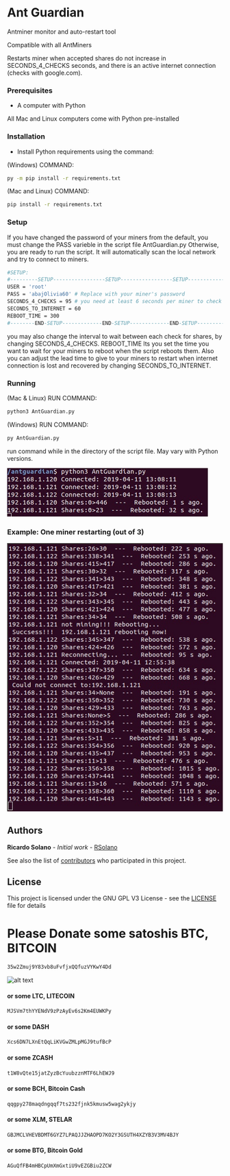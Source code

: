 # Ant Guardian

Antminer monitor and auto-restart tool 

Compatible with all AntMiners

Restarts miner when accepted shares do not increase in SECONDS_4_CHECKS seconds, and there is an active internet connection (checks with google.com).

### Prerequisites

* A computer with Python

All Mac and Linux computers come with Python pre-installed

### Installation

* Install Python requirements using the command:

(Windows) COMMAND:
```sh
py -m pip install -r requirements.txt
```
(Mac and Linux) COMMAND:
```sh
pip install -r requirements.txt
```
### Setup

If you have changed the password of your miners from the default, you must change the PASS varieble in the  script file AntGuardian.py
Otherwise, you are ready to run the script. It will automatically scan the local network and try to connect to miners.

```sh
#SETUP:
#---------SETUP-----------------SETUP-----------------SETUP-----------------SETUP-----------------SETUP-------
USER = 'root'
PASS = 'abajOlivia60' # Replace with your miner's password
SECONDS_4_CHECKS = 95 # you need at least 6 seconds per miner to check the hashrate on a single thread, increase this number if monitoring 16 miners or more
SECONDS_TO_INTERNET = 60
REBOOT_TIME = 300
#--------END-SETUP-------------END-SETUP-------------END-SETUP-------------END-SETUP-------------END-SETUP----
```
you may also change the interval to wait between each check for shares, by changing SECONDS_4_CHECKS. 
REBOOT_TIME lts you set the time you want to wait for your miners to reboot when the script reboots them.
Also you can adjust the lead time to give to your miners to restart when internet connection is lost and recovered by changing SECONDS_TO_INTERNET.

### Running
(Mac & Linux) RUN COMMAND: 
```sh 
python3 AntGuardian.py
```
(Windows) RUN COMMAND:
```sh
py AntGuardian.py

```
run command while in the directory of the script file. May vary with Python versions.

![alt text](https://raw.githubusercontent.com/rsolano60/Examples/master/init.jpeg)

### Example: One miner restarting (out of 3)

![alt text](https://raw.githubusercontent.com/rsolano60/Examples/master/work.jpeg)

## Authors

**Ricardo Solano** - *Initial work* - [RSolano](https://github.com/rsolano60)

See also the list of [contributors](https://github.com/rsolano60/AntGuardian/graphs/contributors) who participated in this project.

## License

This project is licensed under the GNU GPL V3 License - see the [LICENSE](LICENSE) file for details

# Please Donate some satoshis BTC, BITCOIN
```sh
35w2Zmuj9Y83vb8uFvfjxQQfuzVYKwY4Dd
```
![alt text](https://blockchain.info/qr?data=35w2Zmuj9Y83vb8uFvfjxQQfuzVYKwY4Dd&size=200)

#### or some LTC, LITECOIN
```sh
MJSVm7thYYENdV9zPzAyEv6s2Km4EUWKPy
```
#### or some DASH
```sh
Xcs6DN7LXnEtQqLiKVGwZMLpMGJ9tufBcP
```
#### or some ZCASH
```sh
t1W8vQte15jatZyzBcYuubzznMTF6LhEWJ9
```
#### or some BCH, Bitcoin Cash
```sh
qqgpy278maqdngqqf7ts232fjnk5kmusw5wag2ykjy
```
#### or some XLM, STELAR
```sh
GBJMCLVHEVBDMT6GYZ7LPAQJJZHAOPD7KO2Y3GSUTH4XZYB3V3MV4BJY
```
#### or some BTG, Bitcoin Gold
```sh
AGuQfFB4mHBCpUmXmGxtiU9vEZGBiu2ZCW
```

